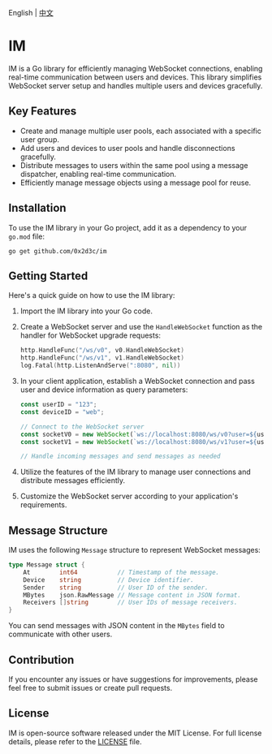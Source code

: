 English | [中文](./README.zh.md)
# IM

IM is a Go library for efficiently managing WebSocket connections, enabling real-time communication between users and devices. This library simplifies WebSocket server setup and handles multiple users and devices gracefully.

## Key Features

- Create and manage multiple user pools, each associated with a specific user group.
- Add users and devices to user pools and handle disconnections gracefully.
- Distribute messages to users within the same pool using a message dispatcher, enabling real-time communication.
- Efficiently manage message objects using a message pool for reuse.

## Installation

To use the IM library in your Go project, add it as a dependency to your `go.mod` file:

```shell
go get github.com/0x2d3c/im
```

## Getting Started

Here's a quick guide on how to use the IM library:

1. Import the IM library into your Go code.

2. Create a WebSocket server and use the `HandleWebSocket` function as the handler for WebSocket upgrade requests:

   ```go
   http.HandleFunc("/ws/v0", v0.HandleWebSocket)
   http.HandleFunc("/ws/v1", v1.HandleWebSocket)
   log.Fatal(http.ListenAndServe(":8080", nil))
   ```

3. In your client application, establish a WebSocket connection and pass user and device information as query parameters:

   ```javascript
   const userID = "123";
   const deviceID = "web";

   // Connect to the WebSocket server
   const socketV0 = new WebSocket(`ws://localhost:8080/ws/v0?user=${userID}&device=${deviceID}`);
   const socketV1 = new WebSocket(`ws://localhost:8080/ws/v1?user=${userID}&device=${deviceID}`);

   // Handle incoming messages and send messages as needed
   ```

4. Utilize the features of the IM library to manage user connections and distribute messages efficiently.

5. Customize the WebSocket server according to your application's requirements.

## Message Structure

IM uses the following `Message` structure to represent WebSocket messages:

```go
type Message struct {
    At        int64           // Timestamp of the message.
    Device    string          // Device identifier.
    Sender    string          // User ID of the sender.
    MBytes    json.RawMessage // Message content in JSON format.
    Receivers []string        // User IDs of message receivers.
}
```

You can send messages with JSON content in the `MBytes` field to communicate with other users.

## Contribution

If you encounter any issues or have suggestions for improvements, please feel free to submit issues or create pull requests.

## License

IM is open-source software released under the MIT License. For full license details, please refer to the [LICENSE](LICENSE) file.